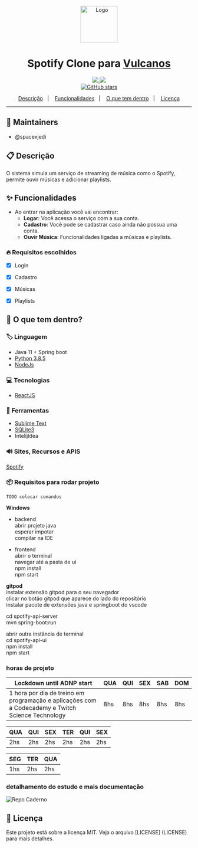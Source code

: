 <p align="center">
  <a href="src">
    <img alt="Logo" src="https://assets.wired.com/photos/w_902/wp-content/uploads/2016/02/spotify-logo-zoom-s.jpg" width="100" />
  </a>
</p>
<h1 align="center">
  Spotify Clone para <a href="https://pt.wikipedia.org/wiki/Vulcanos">Vulcanos</a>
</h1>

<p align="center">
  <a href="https://github.com/spacexjedi/spockfython/graphs/commit-activity" alt="Maintenance">
    <img src="https://img.shields.io/badge/Maintained%3F-yes-1EAE72.svg" />
  </a>


  <!-- License -->
  <a href="./LICENSE" alt="License: MIT">
    <img src="https://img.shields.io/badge/License-MIT-1EAE72.svg" />
  </a>


  <br/>
  
  <!-- Social -->
  <a href="https://github.com/spacexjedi/spockfython/stargazers">
    <img alt="GitHub stars" src="https://img.shields.io/github/stars/spacexjedi/spockfython?style=social">
  </a>
</p>

<!-- summary -->
<p align="center">
  <a href="#clipboard-descrição">Descrição</a>&nbsp;&nbsp;&nbsp;|&nbsp;&nbsp;&nbsp;
  <a href="#sparkles-funcionalidades">Funcionalidades</a>&nbsp;&nbsp;&nbsp;|&nbsp;&nbsp;&nbsp;
  <a href="#-o-que-tem-dentro">O que tem dentro</a>&nbsp;&nbsp;&nbsp;|&nbsp;&nbsp;&nbsp;
  <a href="#memo-licença">Licença</a>
</p>

---

## :construction_worker: Maintainers
- @spacexjedi


## :clipboard: Descrição

O sistema simula um serviço de streaming de música como o Spotify, permite ouvir músicas e adicionar
playlists.   

## :sparkles: Funcionalidades  

- Ao entrar na aplicação você vai encontrar:  
  - **Logar**: Você acessa o serviço com a sua conta.  
  - **Cadastro**: Você pode se cadastrar caso ainda não possua uma conta.   
  - **Ouvir Música**: Funcionalidades ligadas a músicas e playlists.  

### :fire: Requisitos escolhidos

  - [x] Login  
  - [x] Cadastro  
  - [x] Músicas  
  - [x] Playlists  


## 🧐 O que tem dentro?

### :label: Linguagem
- Java 11 + Spring boot
- [Python 3.8.5](https://github.com/spacexjedi/spockfython)  
- [NodeJs](https://nodejs.org/en/download/)  


### :computer: Tecnologias

- [ReactJS](https://reactjs.org/)  

### :art: Ferramentas 
- [Sublime Text](https://www.sublimetext.com/)   
- [SQLite3](https://sqlite.org/index.html)  
- IntelijIdea  


### :loud_sound: Sites, Recursos e APIS

[Spotify](https://developer.spotify.com/documentation/web-api/reference/search/search/)   

### :package:  Requisitos para rodar projeto

```
TODO colocar comandos 
```
**Windows**
- backend  
abrir projeto java   
esperar impotar  
compilar na IDE  

- frontend  
abrir o terminal  
navegar até a pasta de ui  
npm install   		
npm start    

**gitpod**  
instalar extensão gitpod para o seu navegador  
clicar no botão gitpod que aparece do lado do repositório  
instalar pacote de extensões java e springboot do vscode  

cd spotify-api-server  
mvn spring-boot:run  

abrir outra instância de terminal  
cd spotify-api-ui  
npm install  
npm start  



### horas de projeto  

| Lockdown until ADNP start                                                                          | QUA | QUI | SEX | SAB | DOM |
|----------------------------------------------------------------------------------------------------|-----|-----|-----|-----|-----|
| 1 hora por dia de treino em programação e aplicações  com a Codecademy e Twitch Science Technology | 8hs | 8hs | 8hs | 8hs | 8hs |  


| QUA | QUI | SEX | TER | QUI | SEX |
|-----|-----|-----|-----|-----|-----|
| 2hs | 2hs | 2hs | 2hs | 2hs | 2hs |


| SEG | TER | QUA | 
|-----|-----|-----|
| 1hs | 2hs | 2hs | 
### detalhamento do estudo e mais documentação

![Repo Caderno](https://github.com/spacexjedi/software_eng_101)  


## :memo: Licença

Este projeto está sobre a licença MIT. Veja o arquivo [LICENSE] (LICENSE) para mais detalhes.
